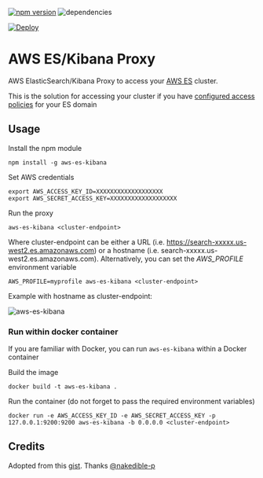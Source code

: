 [![npm version](https://badge.fury.io/js/aws-es-kibana.svg)](https://badge.fury.io/js/aws-es-kibana) ![dependencies](https://david-dm.org/santthosh/aws-es-kibana.svg)

[![Deploy](https://www.herokucdn.com/deploy/button.svg)](https://heroku.com/deploy?template=https://github.com/santthosh/aws-es-kibana)

# AWS ES/Kibana Proxy

AWS ElasticSearch/Kibana Proxy to access your [AWS ES](https://aws.amazon.com/elasticsearch-service/) cluster. 

This is the solution for accessing your cluster if you have [configured access policies](http://docs.aws.amazon.com/elasticsearch-service/latest/developerguide/es-createupdatedomains.html#es-createdomain-configure-access-policies) for your ES domain

## Usage

Install the npm module 

    npm install -g aws-es-kibana
    
Set AWS credentials
                          
    export AWS_ACCESS_KEY_ID=XXXXXXXXXXXXXXXXXXX
    export AWS_SECRET_ACCESS_KEY=XXXXXXXXXXXXXXXXXXX

Run the proxy

    aws-es-kibana <cluster-endpoint>

Where cluster-endpoint can be either a URL (i.e. https://search-xxxxx.us-west2.es.amazonaws.com) or a hostname (i.e. search-xxxxx.us-west2.es.amazonaws.com). 
Alternatively, you can set the _AWS_PROFILE_ environment variable

    AWS_PROFILE=myprofile aws-es-kibana <cluster-endpoint>
    
Example with hostname as cluster-endpoint:

![aws-es-kibana](https://raw.githubusercontent.com/santthosh/aws-es-kibana/master/aws-es-kibana.png)

### Run within docker container

If you are familiar with Docker, you can run `aws-es-kibana` within a Docker container

Build the image

	docker build -t aws-es-kibana .

Run the container (do not forget to pass the required environment variables)

	docker run -e AWS_ACCESS_KEY_ID -e AWS_SECRET_ACCESS_KEY -p 127.0.0.1:9200:9200 aws-es-kibana -b 0.0.0.0 <cluster-endpoint>

## Credits

Adopted from this [gist](https://gist.github.com/nakedible-p/ad95dfb1c16e75af1ad5). Thanks [@nakedible-p](https://github.com/nakedible-p)